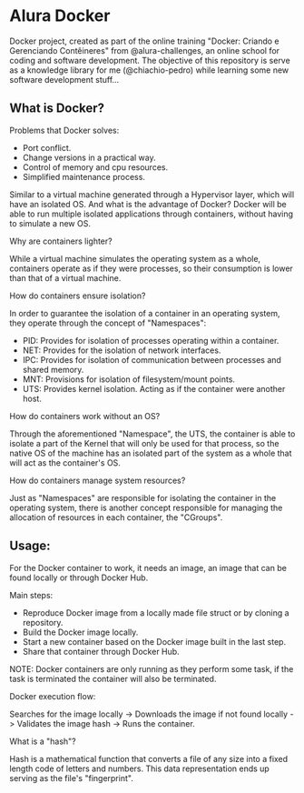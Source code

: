 # Alura Docker

Docker project, created as part of the online training "Docker: Criando e Gerenciando Contêineres" from @alura-challenges, an online school for coding and software development. 
The objective of this repository is serve as a knowledge library for me (@chiachio-pedro) while learning some new software development stuff...

## What is Docker?

Problems that Docker solves:

- Port conflict.
- Change versions in a practical way.
- Control of memory and cpu resources.
- Simplified maintenance process.

Similar to a virtual machine generated through a Hypervisor layer, which will have an isolated OS. And what is the advantage of Docker? Docker will be able to run 
multiple isolated applications through containers, without having to simulate a new OS.

Why are containers lighter?

While a virtual machine simulates the operating system as a whole, containers operate as if they were processes, so their consumption is lower than that of a virtual 
machine.

How do containers ensure isolation?

In order to guarantee the isolation of a container in an operating system, they operate through the concept of "Namespaces":

- PID: Provides for isolation of processes operating within a container.
- NET: Provides for the isolation of network interfaces.
- IPC: Provides for isolation of communication between processes and shared memory.
- MNT: Provisions for isolation of filesystem/mount points.
- UTS: Provides kernel isolation. Acting as if the container were another host.

How do containers work without an OS?

Through the aforementioned "Namespace", the UTS, the container is able to isolate a part of the Kernel that will only be used for that process, so the native OS of the 
machine has an isolated part of the system as a whole that will act as the container's OS.

How do containers manage system resources?

Just as "Namespaces" are responsible for isolating the container in the operating system, there is another concept responsible for managing the allocation of resources 
in each container, the "CGroups".

## Usage: 

For the Docker container to work, it needs an image, an image that can be found locally or through Docker Hub.

Main steps:

- Reproduce Docker image from a locally made file struct or by cloning a repository.
- Build the Docker image locally.
- Start a new container based on the Docker image built in the last step.
- Share that container through Docker Hub.

NOTE: Docker containers are only running as they perform some task, if the task is terminated the container will also be terminated.

Docker execution flow:

Searches for the image locally -> Downloads the image if not found locally -> Validates the image hash -> Runs the container.

What is a "hash"?

Hash is a mathematical function that converts a file of any size into a fixed length code of letters and numbers. This data representation ends up serving as the 
file's "fingerprint".
